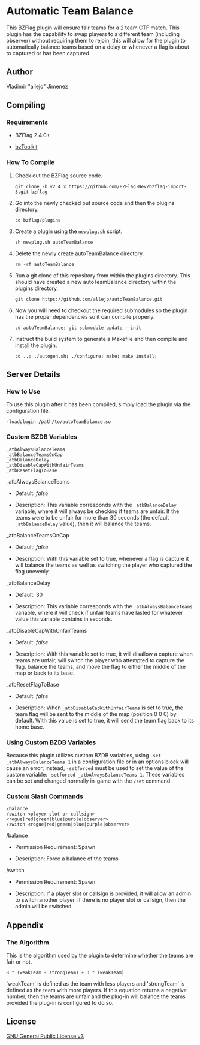 Automatic Team Balance
======================

This BZFlag plugin will ensure fair teams for a 2 team CTF match. This plugin has the capability to swap players to a different team (including observer) without requiring them to rejoin; this will allow for the plugin to automatically balance teams based on a delay or whenever a flag is about to captured or has been captured.

Author
------

Vladimir "allejo" Jimenez

Compiling
---------

### Requirements

- BZFlag 2.4.0+

- [bzToolkit](https://github.com/allejo/bztoolkit/)

### How To Compile

1.  Check out the BZFlag source code.

    `git clone -b v2_4_x https://github.com/BZFlag-Dev/bzflag-import-3.git bzflag`

2.  Go into the newly checked out source code and then the plugins directory.

    `cd bzflag/plugins`

3.  Create a plugin using the `newplug.sh` script.

    `sh newplug.sh autoTeamBalance`

4.  Delete the newly create autoTeamBalance directory.

    `rm -rf autoTeamBalance`

5.  Run a git clone of this repository from within the plugins directory. This should have created a new autoTeamBalance directory within the plugins directory.

    `git clone https://github.com/allejo/autoTeamBalance.git`

6.  Now you will need to checkout the required submodules so the plugin has the proper dependencies so it can compile properly.

    `cd autoTeamBalance; git submodule update --init`

7.  Instruct the build system to generate a Makefile and then compile and install the plugin.

    `cd ..; ./autogen.sh; ./configure; make; make install;`

Server Details
--------------

### How to Use

To use this plugin after it has been compiled, simply load the plugin via the configuration file.

`-loadplugin /path/to/autoTeamBalance.so`

### Custom BZDB Variables

    _atbAlwaysBalanceTeams
    _atbBalanceTeamsOnCap
    _atbBalanceDelay
    _atbDisableCapWithUnfairTeams
    _atbResetFlagToBase
    
_atbAlwaysBalanceTeams

- Default: _false_

- Description: This variable corresponds with the `_atbBalanceDelay` variable, where it will always be checking if teams are unfair. If the teams were to be unfair for more than 30 seconds (the default `_atbBalanceDelay` value), then it will balance the teams.

_atbBalanceTeamsOnCap

- Default: _false_

- Description: With this variable set to true, whenever a flag is capture it will balance the teams as well as switching the player who captured the flag unevenly.

_atbBalanceDelay

- Default: 30

- Description: This variable corresponds with the `_atbAlwaysBalanceTeams` variable, where it will check if unfair teams have lasted for whatever value this variable contains in seconds.

_atbDisableCapWithUnfairTeams

- Default: _false_

- Description: With this variable set to true, it will disallow a capture when teams are unfair, will switch the player who attempted to capture the flag, balance the teams, and move the flag to either the middle of the map or back to its base.

_atbResetFlagToBase

- Default: _false_

- Description: When `_atbDisableCapWithUnfairTeams` is set to true, the team flag will be sent to the middle of the map (position 0 0 0) by default. With this value is set to true, it will send the team flag back to its home base.

### Using Custom BZDB Variables

Because this plugin utilizes custom BZDB variables, using `-set _atbAlwaysBalanceTeams 1` in a configuration file or in an options block will cause an error; instead, `-setforced` must be used to set the value of the custom variable: `-setforced _atbAlwaysBalanceTeams 1`. These variables can be set and changed normally in-game with the `/set` command.

### Custom Slash Commands

    /balance
    /switch <player slot or callsign> <rogue|red|green|blue|purple|observer>
    /switch <rogue|red|green|blue|purple|observer>

/balance

- Permission Requirement: Spawn

- Description: Force a balance of the teams

/switch

- Permission Requirement: Spawn

- Description: If a player slot or callsign is provided, it will allow an admin to switch another player. If there is no player slot or callsign, then the admin will be switched.

Appendix
--------
### The Algorithm

This is the algorithm used by the plugin to determine whether the teams are fair or not.

`8 * (weakTeam - strongTeam) + 3 * (weakTeam)`

'weakTeam' is defined as the team with less players and 'strongTeam' is defined as the team with more players. If this equation returns a negative number, then the teams are unfair and the plug-in will balance the teams provided the plug-in is configured to do so.

License
-------

[GNU General Public License v3](https://github.com/allejo/autoTeamBalance/blob/master/LICENSE.markdown)
